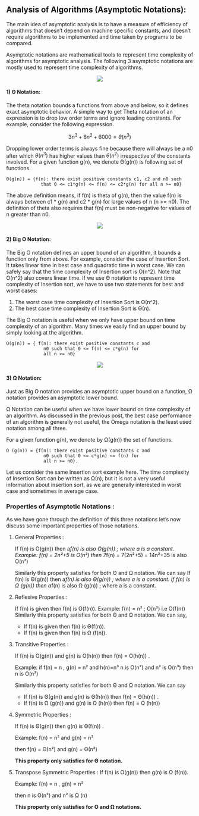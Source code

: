 ## Analysis of Algorithms (Asymptotic Notations): 

The main idea of asymptotic analysis is to have a measure of efficiency of algorithms that doesn’t depend on machine specific constants, and doesn’t require algorithms to be implemented and time taken by programs to be compared.

Asymptotic notations are mathematical tools to represent time complexity of algorithms for asymptotic analysis. The following 3 asymptotic notations are mostly used to represent time complexity of algorithms.

<center> 

![](https://media.geeksforgeeks.org/wp-content/uploads/AlgoAnalysis-1.png)

</center>
    
#### **1) Θ Notation:** 
The theta notation bounds a functions from above and below, so it defines exact asymptotic behavior.
A simple way to get Theta notation of an expression is to drop low order terms and ignore leading constants. For example, consider the following expression.

$$3n^{3}+6n^{2}+6000=\theta(n^{3})$$

Dropping lower order terms is always fine because there will always be a n0 after which $\theta(n^{3})$ has higher values than $\theta(n^{2})$ irrespective of the constants involved. For a given function g(n), we denote Θ(g(n)) is following set of functions.

    Θ(g(n)) = {f(n): there exist positive constants c1, c2 and n0 such 
                 that 0 <= c1*g(n) <= f(n) <= c2*g(n) for all n >= n0}

The above definition means, if f(n) is theta of g(n), then the value f(n) is always between c1 * g(n) and c2 * g(n) for large values of n (n >= n0). The definition of theta also requires that f(n) must be non-negative for values of n greater than n0.

<center> 

![](https://media.geeksforgeeks.org/wp-content/uploads/AlgoAnalysis-2.png)

</center>


#### **2) Big O Notation:** 
The Big O notation defines an upper bound of an algorithm, it bounds a function only from above. For example, consider the case of Insertion Sort. It takes linear time in best case and quadratic time in worst case. We can safely say that the time complexity of Insertion sort is O(n^2). Note that O(n^2) also covers linear time.
If we use Θ notation to represent time complexity of Insertion sort, we have to use two statements for best and worst cases:
1. The worst case time complexity of Insertion Sort is Θ(n^2).
2. The best case time complexity of Insertion Sort is Θ(n).

The Big O notation is useful when we only have upper bound on time complexity of an algorithm. Many times we easily find an upper bound by simply looking at the algorithm.

    O(g(n)) = { f(n): there exist positive constants c and 
                  n0 such that 0 <= f(n) <= c*g(n) for 
                  all n >= n0}


<center> 

![](https://media.geeksforgeeks.org/wp-content/uploads/AlgoAnalysis-3.png)

</center>


#### **3) Ω Notation:**
Just as Big O notation provides an asymptotic upper bound on a function, Ω notation provides an asymptotic lower bound.

Ω Notation can be useful when we have lower bound on time complexity of an algorithm. As discussed in the previous post, the best case performance of an algorithm is generally not useful, the Omega notation is the least used notation among all three.

For a given function g(n), we denote by Ω(g(n)) the set of functions.

    Ω (g(n)) = {f(n): there exist positive constants c and
                  n0 such that 0 <= c*g(n) <= f(n) for
                  all n >= n0}.

Let us consider the same Insertion sort example here. The time complexity of Insertion Sort can be written as Ω(n), but it is not a very useful information about insertion sort, as we are generally interested in worst case and sometimes in average case.

### **Properties of Asymptotic Notations :**

As we have gone through the definition of this three notations let’s now discuss some important properties of those notations.

1. General Properties :

   If f(n) is O(g(n)) then a*f(n) is also O(g(n)) ; where a is a constant.
   Example: f(n) = 2n²+5 is O(n²)
    then 7*f(n) = 7(2n²+5)
    = 14n²+35 is also O(n²)

    Similarly this property satisfies for both Θ and Ω notation.
    We can say
    If f(n) is Θ(g(n)) then a*f(n) is also Θ(g(n)) ; where a is a constant.
    If f(n) is Ω (g(n)) then a*f(n) is also Ω (g(n)) ; where a is a constant.

2. Reflexive Properties :
   
   If f(n) is given then f(n) is O(f(n)).
   Example: f(n) = n² ; O(n²) i.e O(f(n))
   Similarly this property satisfies for both Θ and Ω notation.
   We can say,

    - If f(n) is given then f(n) is Θ(f(n)).
    - If f(n) is given then f(n) is Ω (f(n)).

3. Transitive Properties :
   
   If f(n) is O(g(n)) and g(n) is O(h(n)) then f(n) = O(h(n)) .

    Example: if f(n) = n , g(n) = n² and h(n)=n³
    n is O(n²) and n² is O(n³)
    then n is O(n³)

    Similarly this property satisfies for both Θ and Ω notation.
    We can say
    - If f(n) is Θ(g(n)) and g(n) is Θ(h(n)) then f(n) = Θ(h(n)) .
    - If f(n) is Ω (g(n)) and g(n) is Ω (h(n)) then f(n) = Ω (h(n))
  
4. Symmetric Properties :
   
   If f(n) is Θ(g(n)) then g(n) is Θ(f(n)) .

   Example: f(n) = n² and g(n) = n² 
   
   then f(n) = Θ(n²) and g(n) = Θ(n²)
   
   **This property only satisfies for Θ notation.**

5. Transpose Symmetric Properties :
   If f(n) is O(g(n)) then g(n) is Ω (f(n)).
   
   Example: f(n) = n , g(n) = n²
   
   then n is O(n²) and n² is Ω (n)
   
   **This property only satisfies for O and Ω notations.**

